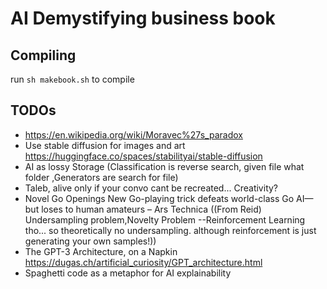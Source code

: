 # AI Demystifying business book

## Compiling

run ```sh makebook.sh``` to compile

## TODOs

* https://en.wikipedia.org/wiki/Moravec%27s_paradox
* Use stable diffusion for images and art https://huggingface.co/spaces/stabilityai/stable-diffusion
* AI as lossy Storage (Classification is reverse search, given file what folder
,Generators are search for file)
* Taleb, alive only if your convo cant be recreated... Creativity?
* Novel Go Openings New Go-playing trick defeats world-class Go AI—but loses to human amateurs – Ars Technica ((From Reid) Undersampling problem,Novelty Problem
--Reinforcement Learning tho... so theoretically no undersampling. although reinforcement is just generating your own samples!))
* The GPT-3 Architecture, on a Napkin https://dugas.ch/artificial_curiosity/GPT_architecture.html
* Spaghetti code as a metaphor for AI explainability
